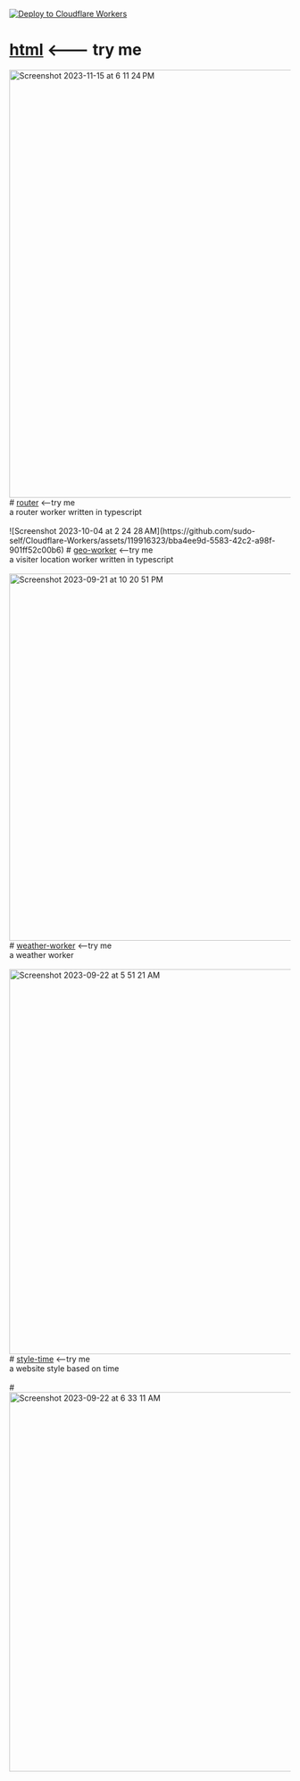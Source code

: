 [![Deploy to Cloudflare Workers](https://deploy.workers.cloudflare.com/button)](https://deploy.workers.cloudflare.com/?url=https://github.com/YOURUSERNAME/YOURREPO)
# <a href="https://html.jessejesse.workers.dev">html</a> <--- try me <br>
<img width="767" alt="Screenshot 2023-11-15 at 6 11 24 PM" src="https://github.com/sudo-self/CF-Workers/assets/119916323/e6d2fd39-510d-4499-be30-f29bd346959c">
# <a href="https://itty-bitty-router.jessejesse.workers.dev">router</a> <--try me<br>
a router worker written in typescript<br><br>
![Screenshot 2023-10-04 at 2 24 28 AM](https://github.com/sudo-self/Cloudflare-Workers/assets/119916323/bba4ee9d-5583-42c2-a98f-901ff52c00b6)
# <a href="https://r2.jessejesse.workers.dev">geo-worker</a> <--try me<br>
a visiter location worker written in typescript<br><br>
<img width="658" alt="Screenshot 2023-09-21 at 10 20 51 PM" src="https://github.com/sudo-self/Geo-worker/assets/119916323/eb28a11d-8a60-4390-bfc7-2338ffb2efd1">
# <a href="https://sunshine.jessejesse.workers.dev">weather-worker</a> <--try me<br>
a weather worker<br><br>
<img width="690" alt="Screenshot 2023-09-22 at 5 51 21 AM" src="https://github.com/sudo-self/Geolation-Worker/assets/119916323/04707b42-bfa5-437e-9bd0-73ad48a22c94">
# <a href="https://timeofday.jessejesse.workers.dev">style-time</a> <--try me<br>
a website style based on time<br><br>
# <img width="680" alt="Screenshot 2023-09-22 at 6 33 11 AM" src="https://github.com/sudo-self/Cloudflare-Workers/assets/119916323/fc46f829-7ded-4a10-b2dc-5e0494f03eeb">
